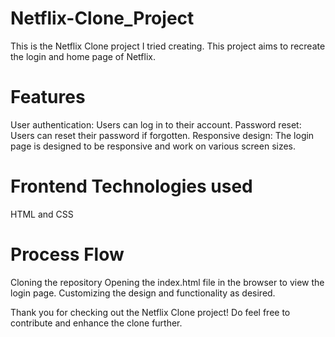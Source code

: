 # Netflix-Clone_Project
This is the Netflix Clone project I tried creating. This project aims to recreate the login and home page of Netflix.

# Features
User authentication: Users can log in to their account.
Password reset: Users can reset their password if forgotten.
Responsive design: The login page is designed to be responsive and work on various screen sizes.

# Frontend Technologies used
HTML and CSS

# Process Flow
Cloning the repository
Opening the index.html file in the browser to view the login page.
Customizing the design and functionality as desired.

Thank you for checking out the Netflix Clone project! Do feel free to contribute and enhance the clone further.
